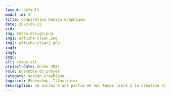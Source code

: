 ```yaml
---
layout: default
modal-id: 3
title: Compilation Design Graphique
date: 2023-08-22
vid: 
img: retro-design.png
img1: affiche-clean.png
img2: affiche-clean2.png
img3: 
img4: 
img5: 
alt: image-alt
project-date: Année 2024
role: Ensemble du projet
category: Design Graphique
logiciel: Photoshop, Illustrator
description: Je consacre une partie de mon temps libre à la création de designs graphiques. C'est pour moi une manière d'explorer ma créativité et de tester de nouvelles techniques et styles sans les contraintes d'un projet. Voici quelques exemples de mes travaux personnels que j'ai réalisés par pur plaisir et passion pour le design.
---
```

